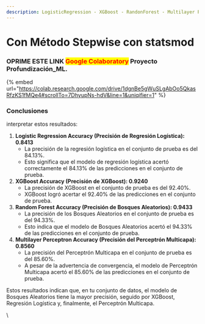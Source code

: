 ```yaml
---
description: LogisticRegression - XGBoost - RandonForest - Multilayer Perceptron
---
```


# Con Método Stepwise con statsmod

### OPRIME ESTE LINK <mark style="color:red;">Google Colaboratory</mark> Proyecto Profundización\_ML.

{% embed url="https://colab.research.google.com/drive/1dgnBe5gWuSLgAbOo5QkasRfzKS1fMQe4#scrollTo=7DhyupNs-hdV&line=1&uniqifier=1" %}

### Conclusiones

interpretar estos resultados:

1. **Logistic Regression Accuracy (Precisión de Regresión Logística): 0.8413**
   * La precisión de la regresión logística en el conjunto de prueba es del 84.13%.
   * Esto significa que el modelo de regresión logística acertó correctamente el 84.13% de las predicciones en el conjunto de prueba.
2. **XGBoost Accuracy (Precisión de XGBoost): 0.9240**
   * La precisión de XGBoost en el conjunto de prueba es del 92.40%.
   * XGBoost logró acertar el 92.40% de las predicciones en el conjunto de prueba.
3. **Random Forest Accuracy (Precisión de Bosques Aleatorios): 0.9433**
   * La precisión de los Bosques Aleatorios en el conjunto de prueba es del 94.33%.
   * Esto indica que el modelo de Bosques Aleatorios acertó el 94.33% de las predicciones en el conjunto de prueba.
4. **Multilayer Perceptron Accuracy (Precisión del Perceptrón Multicapa): 0.8560**
   * La precisión del Perceptrón Multicapa en el conjunto de prueba es del 85.60%.
   * A pesar de la advertencia de convergencia, el modelo de Perceptrón Multicapa acertó el 85.60% de las predicciones en el conjunto de prueba.

Estos resultados indican que, en tu conjunto de datos, el modelo de Bosques Aleatorios tiene la mayor precisión, seguido por XGBoost, Regresión Logística y, finalmente, el Perceptrón Multicapa.&#x20;

\








